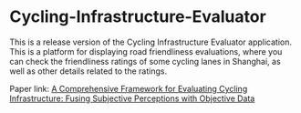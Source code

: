 # Cycling-Infrastructure-Evaluator

This is a release version of the Cycling Infrastructure Evaluator application. This is a platform for displaying road friendliness evaluations, where you can check the friendliness ratings of some cycling lanes in Shanghai, as well as other details related to the ratings.


Paper link: [A Comprehensive Framework for Evaluating Cycling Infrastructure: Fusing Subjective Perceptions with Objective Data
](https://www.mdpi.com/1424-8220/25/4/1168)